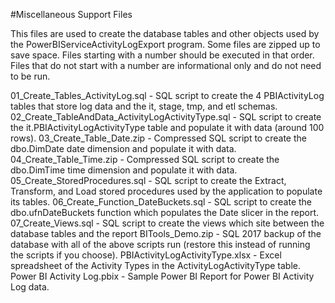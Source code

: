 #Miscellaneous Support Files

This files are used to create the database tables and other objects used by the PowerBIServiceActivityLogExport program.  Some files are zipped up to save space.  Files starting with a number should be executed in that order.  Files that do not start with a number are informational only and do not need to be run.

01_Create_Tables_ActivityLog.sql   -   SQL script to create the 4 PBIActivityLog tables that store log data and the it, stage, tmp, and etl schemas.
02_Create_TableAndData_ActivityLogActivityType.sql   -   SQL script to create the it.PBIActivityLogActivityType table and populate it with data (around 100 rows).
03_Create_Table_Date.zip   -   Compressed SQL script to create the dbo.DimDate date dimension and populate it with data.
04_Create_Table_Time.zip   -   Compressed SQL script to create the dbo.DimTime time dimension and populate it with data.
05_Create_StoredProcedures.sql   -   SQL script to create the Extract, Transform, and Load stored procedures used by the application to populate its tables.
06_Create_Function_DateBuckets.sql   -    SQL script to create the dbo.ufnDateBuckets function which populates the Date slicer in the report.
07_Create_Views.sql   -   SQL script to create the views which site between the database tables and the report
BITools_Demo.zip   -   SQL 2017 backup of the database with all of the above scripts run (restore this instead of running the scripts if you choose).
PBIActivityLogActivityType.xlsx   -   Excel spreadsheet of the Activity Types in the ActivityLogActivityType table.
Power BI Activity Log.pbix   -   Sample Power BI Report for Power BI Activity Log data.
